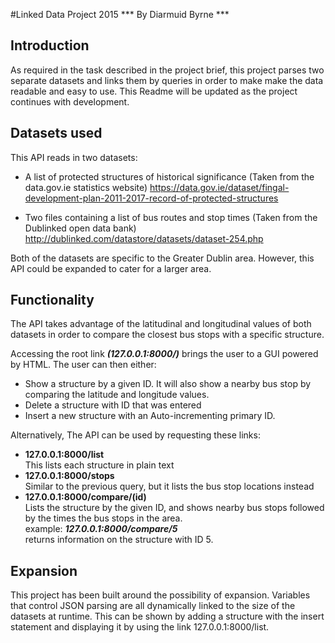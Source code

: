 #Linked Data Project 2015
*** By Diarmuid Byrne ***

## Introduction
As required in the task described in the project brief, this project parses two separate datasets and links them by queries in order to make
make the data readable and easy to use. This Readme will be updated as the project continues with development.

## Datasets used
This API reads in two datasets:
- A list of protected structures of historical significance (Taken from the data.gov.ie statistics website)
https://data.gov.ie/dataset/fingal-development-plan-2011-2017-record-of-protected-structures

- Two files containing a list of bus routes and stop times (Taken from the Dublinked open data bank)
http://dublinked.com/datastore/datasets/dataset-254.php

Both of the datasets are specific to the Greater Dublin area. However, this API could be expanded to cater for a larger area.

## Functionality
The API takes advantage of the latitudinal and longitudinal values of both datasets in order to compare the closest bus stops with a specific structure.

Accessing the root link <i><b>(127.0.0.1:8000/)</i></b> brings the user to a GUI powered by HTML.
The user can then either:
 - Show a structure by a given ID. It will also show a nearby bus stop by comparing the latitude and longitude values.
 - Delete a structure with ID that was entered
 - Insert a new structure with an Auto-incrementing primary ID.

Alternatively, The API can be used by requesting these links:
 - <b>127.0.0.1:8000/list</b>
</br>This lists each structure in plain text
 - <b>127.0.0.1:8000/stops</b>
</br>Similar to the previous query, but it lists the bus stop locations instead
 - <b>127.0.0.1:8000/compare/(id)</b>
</br>Lists the structure by the given ID, and shows nearby bus stops followed by the times the bus stops in the area.
</br>example: <b><i>127.0.0.1:8000/compare/5</i></b>
</br>returns information on the structure with ID 5.

## Expansion
This project has been built around the possibility of expansion. Variables that control JSON parsing are all dynamically linked to the size of the datasets at runtime. This can be shown by adding a structure with the insert statement and displaying it by using the link 127.0.0.1:8000/list.
